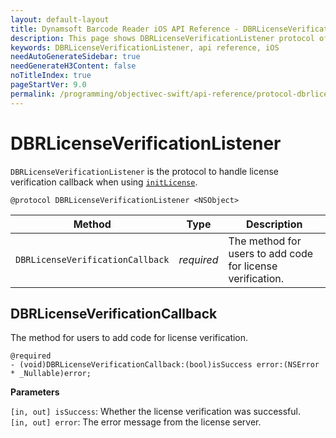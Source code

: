 ```yaml
---
layout: default-layout
title: Dynamsoft Barcode Reader iOS API Reference - DBRLicenseVerificationListener
description: This page shows DBRLicenseVerificationListener protocol of Dynamsoft Barcode Reader for iOS SDK.
keywords: DBRLicenseVerificationListener, api reference, iOS
needAutoGenerateSidebar: true
needGenerateH3Content: false
noTitleIndex: true
pageStartVer: 9.0
permalink: /programming/objectivec-swift/api-reference/protocol-dbrlicenseverificationlistener.html
---
```


# DBRLicenseVerificationListener

`DBRLicenseVerificationListener` is the protocol to handle license verification callback when using [`initLicense`](primary-license.md#initlicense).

```objc
@protocol DBRLicenseVerificationListener <NSObject>
```

| Method | Type | Description |
| ------ | ---- | ----------- |
| `DBRLicenseVerificationCallback` | *required* | The method for users to add code for license verification. |

## DBRLicenseVerificationCallback

The method for users to add code for license verification.

```objc
@required
- (void)DBRLicenseVerificationCallback:(bool)isSuccess error:(NSError * _Nullable)error;
```

**Parameters**

`[in, out] isSuccess`: Whether the license verification was successful.  
`[in, out] error`: The error message from the license server.
